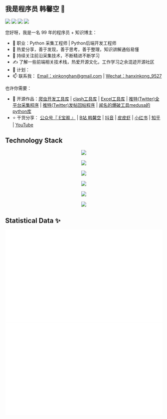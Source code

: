 ## 我是程序员 韩馨空 👋

[![](https://img.shields.io/badge/Github-hanxinkong-brightgreen?&logo=github)](https://github.com/hanxinkong)
[![](https://img.shields.io/badge/Pypi-hanxinkong-brightgreen?&logo=pypi)](https://pypi.org/user/hanxinkong/)
[![](https://img.shields.io/badge/%E4%B8%AA%E4%BA%BA%E7%AE%80%E5%8E%86-https%3A%2F%2Fgithub.com%2Fhanxinkong-brightgreen)](https://hanxinkong.github.io/)
[![](https://img.shields.io/badge/%E4%B8%AA%E4%BA%BA%E5%8D%9A%E5%AE%A2-Hexo-brightgreen)](https://blog.hanxinkong.top)

您好呀，我是一名 99 年的程序员 + 知识博主：

- 👨 职业：Python 采集工程师  | Python后端开发工程师
- 🌱 热爱分享，善于发现，善于思考，善于整理，知识讲解通俗易懂
- :vulcan_salute: 持续关注前沿采集技术，不断精进不断学习
- :writing_hand: 了解一些前端相关技术栈，热爱开源文化，工作学习之余混迹开源社区
- 🔭 计划：
- 📫 联系我： [Email：xinkonghan@gmail.com](mailto:hanxinkong<xinkonghan@gmail.com>) |  [Wechat：hanxinkong_9527]() 

也许你需要：

- 🏡 开源作品：<a href="https://github.com/hanxinkong/easy-spider-tool" target="_blank">爬虫开发工具库</a> | <a href="https://github.com/hanxinkong/easy-clash-tool" target="_blank">clash工具库</a> | <a href="https://github.com/hanxinkong/easy-excel-tool" target="_blank">Excel工具库</a> | <a href="https://github.com/hanxinkong/easy-twitter-crawler" target="_blank">推特(Twitter)全平台采集程序</a> | <a href="https://github.com/hanxinkong/easy-twitter-publisher" target="_blank">推特(Twitter)发帖回帖程序</a> | <a href="https://github.com/hanxinkong/python-medusa" target="_blank">闻名的爆破工具medusa的python库</a>
- ⭐️ 干货分享： <a href="" target="_blank">公众号『 E宝阁 』</a> | <a href="" target="_blank">B站 韩馨空</a> | [抖音]() | [皮皮虾]() | [小红书]() | [知乎]() | [YouTube]()

## Technology Stack

<p align="center">
  <a href="https://github.com/hanxinkong">
    <img src="https://skillicons.dev/icons?i=windows,linux" />
  </a>
</p>

<p align="center">
  <a href="https://github.com/hanxinkong">
    <img src="https://skillicons.dev/icons?i=python,java,bash" />
  </a>
</p>

<p align="center">
  <a href="https://github.com/hanxinkong">
    <img src="https://skillicons.dev/icons?i=pycharm,idea,vscode,postman" />
  </a>
</p>

<p align="center">
  <a href="https://github.com/hanxinkong">
    <img src="https://skillicons.dev/icons?i=flask,django,fastapi,anaconda,qt,opencv,maven" />
  </a>
</p>

<p align="center">
  <a href="https://github.com/hanxinkong">
    <img src="https://skillicons.dev/icons?i=js,html,css,vue,vite,nodejs,npm,webpack,cloudflare" />
  </a>
</p>

<p align="center">
  <a href="https://github.com/hanxinkong">
    <img src="https://skillicons.dev/icons?i=docker,redis,mysql,sqlite,mongodb,git,github,gitlab,kafka,kubernetes,elasticsearch,nginx" />
  </a>
</p>


## Statistical Data ✨
![](https://raw.githubusercontent.com/hanxinkong/github-stats/master/generated/overview.svg#gh-dark-mode-only)![](https://raw.githubusercontent.com/hanxinkong/github-stats/master/generated/languages.svg#gh-dark-mode-only)
